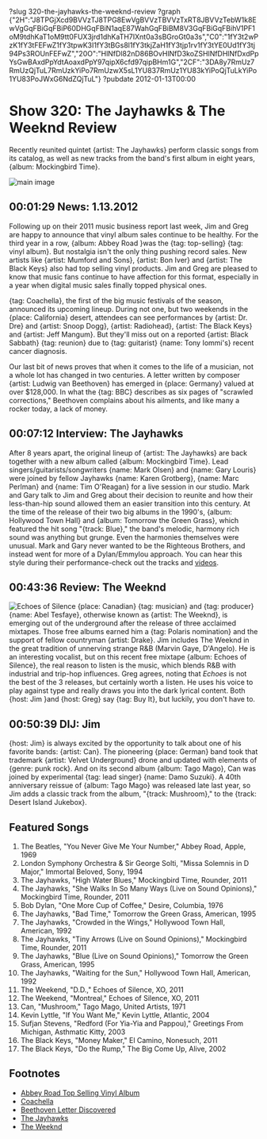 ?slug 320-the-jayhawks-the-weeknd-review
?graph {"2H":"J8TPGjXcd9BVVzTJ8TPG8EwVgBVVzTBVVzTxRT8JBVVzTebW1k8EwVgGqFBiGqFBiP60DHGqFBiN1aqE87WahGqFBiBM8V3GqFBiGqFBihV1PF1oM9tdhKaT1oM9tt0FUX3jrd1dhKaTH7IXnt0a3sBGroGt0a3s","C0":"1fY3t2wPzK1fY3tFEFwZ1fY3tpwK3I1fY3tBGs8l1fY3tkjZaH1fY3tjp1rv1fY3tYE0Ud1fY3tj94Ps3ROUnFEFwZ","20O":"HlNfDl82nD86BOvHlNfD3koZSHlNfDHlNfDxdPpYsGwBAxdPpYdtAoaxdPpY97qipX6cfd97qipBHm1G","2CF":"3DA8y7RmUz7RmUzQjTuL7RmUzkYiPo7RmUzwX5sL1YU837RmUz1YU83kYiPoQjTuLkYiPo1YU83PoJWxG6NdZQjTuL"}
?pubdate 2012-01-13T00:00

# Show 320: The Jayhawks & The Weeknd Review
Recently reunited quintet {artist: The Jayhawks} perform classic songs from its catalog, as well as new tracks from the band's first album in eight years, {album: Mockingbird Time}.

![main image](https://static.soundopinions.org/images/2012/jayhawks.jpg)

## 00:01:29 News: 1.13.2012
Following up on their 2011 music business report last week, Jim and Greg are happy to announce that vinyl album sales continue to be healthy. For the third year in a row, {album: Abbey Road }was the {tag: top-selling} {tag: vinyl album}. But nostalgia isn't the only thing pushing record sales. New artists like {artist: Mumford and Sons}, {artist: Bon Iver} and {artist: The Black Keys} also had top selling vinyl products. Jim and Greg are pleased to know that music fans continue to have affection for this format, especially in a year when digital music sales finally topped physical ones.

{tag: Coachella}, the first of the big music festivals of the season, announced its upcoming lineup. During not one, but two weekends in the {place: California} desert, attendees can see performances by {artist: Dr. Dre} and {artist: Snoop Dogg}, {artist: Radiohead}, {artist: The Black Keys} and {artist: Jeff Mangum}. But they'll miss out on a reported {artist: Black Sabbath} {tag: reunion} due to {tag: guitarist} {name: Tony Iommi's} recent cancer diagnosis.

Our last bit of news proves that when it comes to the life of a musician, not a whole lot has changed in two centuries. A letter written by composer {artist: Ludwig van Beethoven} has emerged in {place: Germany} valued at over $128,000. In what the {tag: BBC} describes as six pages of "scrawled corrections," Beethoven complains about his ailments, and like many a rocker today, a lack of money.

## 00:07:12 Interview: The Jayhawks
After 8 years apart, the original lineup of {artist: The Jayhawks} are back together with a new album called {album: Mockingbird Time}. Lead singers/guitarists/songwriters {name: Mark Olsen} and {name: Gary Louris} were joined by fellow Jayhawks {name: Karen Grotberg}, {name: Marc Perlman} and {name: Tim O'Reagan} for a live session in our studio. Mark and Gary talk to Jim and Greg about their decision to reunite and how their less-than-hip sound allowed them an easier transition into this century. At the time of the release of their two big albums in the 1990's, {album: Hollywood Town Hall} and {album: Tomorrow the Green Grass}, which featured the hit song "{track: Blue}," the band's melodic, harmony rich sound was anything but grunge. Even the harmonies themselves were unusual. Mark and Gary never wanted to be the Righteous Brothers, and instead went for more of a Dylan/Emmylou approach. You can hear this style during their performance-check out the tracks and [videos](http://www.wbez.org/story/live-music-thursday-jayhawks-perform-sound-opinions-95517).

## 00:43:36 Review: The Weeknd
![Echoes of Silence](https://static.soundopinions.org/assets/320/20O0.jpg)
{place: Canadian} {tag: musician} and {tag: producer} {name: Abel Tesfaye}, otherwise known as {artist: The Weeknd}, is emerging out of the underground after the release of three acclaimed mixtapes. Those free albums earned him a {tag: Polaris nomination} and the support of fellow countryman {artist: Drake}. Jim includes The Weeknd in the great tradition of unnerving strange R&B (Marvin Gaye, D'Angelo). He is an interesting vocalist, but on this recent free mixtape {album: Echoes of Silence}, the real reason to listen is the music, which blends R&B with industrial and trip-hop influences. Greg agrees, noting that *Echoes* is not the best of the 3 releases, but certainly worth a listen. He uses his voice to play against type and really draws you into the dark lyrical content. Both {host: Jim }and {host: Greg} say {tag: Buy It}, but luckily, you don't have to.

## 00:50:39 DIJ: Jim
{host: Jim} is always excited by the opportunity to talk about one of his favorite bands: {artist: Can}. The pioneering {place: German} band took that trademark {artist: Velvet Underground} drone and updated with elements of {genre: punk rock}. And on its second album {album: Tago Mago}, Can was joined by experimental {tag: lead singer} {name: Damo Suzuki}. A 40th anniversary reissue of {album: Tago Mago} was released late last year, so Jim adds a classic track from the album, "{track: Mushroom}," to the {track: Desert Island Jukebox}. 


## Featured Songs
1. The Beatles, "You Never Give Me Your Number," Abbey Road, Apple, 1969
2. London Symphony Orchestra & Sir George Solti, "Missa Solemnis in D Major," Immortal Beloved, Sony, 1994
3. The Jayhawks, "High Water Blues," Mockingbird Time, Rounder, 2011
4. The Jayhawks, "She Walks In So Many Ways (Live on Sound Opinions)," Mockingbird Time, Rounder, 2011
5. Bob Dylan, "One More Cup of Coffee," Desire, Columbia, 1976
6. The Jayhawks, "Bad Time," Tomorrow the Green Grass, American, 1995
7. The Jayhawks, "Crowded in the Wings," Hollywood Town Hall, American, 1992
8. The Jayhawks, "Tiny Arrows (Live on Sound Opinions)," Mockingbird Time, Rounder, 2011
9. The Jayhawks, "Blue (Live on Sound Opinions)," Tomorrow the Green Grass, American, 1995
10. The Jayhawks, "Waiting for the Sun," Hollywood Town Hall, American, 1992
11. The Weekend, "D.D.," Echoes of Silence, XO, 2011
12. The Weekend, "Montreal," Echoes of Silence, XO, 2011
13. Can, "Mushroom," Tago Mago, United Artists, 1971
14. Kevin Lyttle, "If You Want Me," Kevin Lyttle, Atlantic, 2004
15. Sufjan Stevens, "Redford (For Yia-Yia and Pappou)," Greetings From Michigan, Asthmatic Kitty, 2003
16. The Black Keys, "Money Maker," El Camino, Nonesuch, 2011
17. The Black Keys, "Do the Rump," The Big Come Up, Alive, 2002

## Footnotes
- [Abbey Road Top Selling Vinyl Album](http://www.rollingstone.com/music/news/beatles-abbey-road-is-top-selling-vinyl-album-for-third-year-20120105)
- [Coachella](https://www.coachella.com/lineup/)
- [Beethoven Letter Discovered](http://www.bbc.com/news/entertainment-arts-16510767)
- [The Jayhawks](http://www.jayhawksofficial.com/)
- [The Weeknd](http://www.theweeknd.com/)
